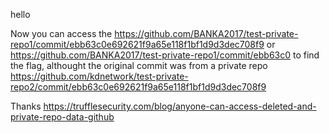 hello

Now you can access the <https://github.com/BANKA2017/test-private-repo1/commit/ebb63c0e692621f9a65e118f1bf1d9d3dec708f9> or <https://github.com/BANKA2017/test-private-repo1/commit/ebb63c0> to find the flag, althought the original commit was from a private repo <https://github.com/kdnetwork/test-private-repo2/commit/ebb63c0e692621f9a65e118f1bf1d9d3dec708f9>

Thanks <https://trufflesecurity.com/blog/anyone-can-access-deleted-and-private-repo-data-github>
